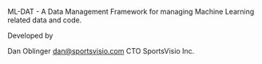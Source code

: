 
ML-DAT - A Data Management Framework for managing Machine Learning related data and code.


Developed by 

Dan Oblinger <dan@sportsvisio.com>
CTO SportsVisio Inc.